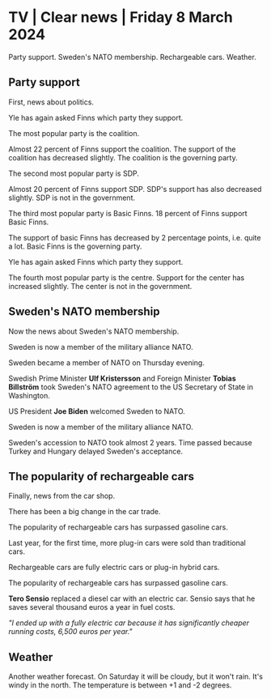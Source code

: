 # TV \| Clear news \| Friday 8 March 2024

Party support. Sweden's NATO membership. Rechargeable cars. Weather.

## Party support

First, news about politics.

Yle has again asked Finns which party they support.

The most popular party is the coalition.

Almost 22 percent of Finns support the coalition. The support of the coalition has decreased slightly. The coalition is the governing party.

The second most popular party is SDP.

Almost 20 percent of Finns support SDP. SDP's support has also decreased slightly. SDP is not in the government.

The third most popular party is Basic Finns. 18 percent of Finns support Basic Finns.

The support of basic Finns has decreased by 2 percentage points, i.e. quite a lot. Basic Finns is the governing party.

Yle has again asked Finns which party they support.

The fourth most popular party is the centre. Support for the center has increased slightly. The center is not in the government.

## Sweden's NATO membership

Now the news about Sweden's NATO membership.

Sweden is now a member of the military alliance NATO.

Sweden became a member of NATO on Thursday evening.

Swedish Prime Minister **Ulf Kristersson** and Foreign Minister **Tobias Billström** took Sweden's NATO agreement to the US Secretary of State in Washington.

US President **Joe Biden** welcomed Sweden to NATO.

Sweden is now a member of the military alliance NATO.

Sweden's accession to NATO took almost 2 years. Time passed because Turkey and Hungary delayed Sweden's acceptance.

## The popularity of rechargeable cars

Finally, news from the car shop.

There has been a big change in the car trade.

The popularity of rechargeable cars has surpassed gasoline cars.

Last year, for the first time, more plug-in cars were sold than traditional cars.

Rechargeable cars are fully electric cars or plug-in hybrid cars.

The popularity of rechargeable cars has surpassed gasoline cars.

**Tero Sensio** replaced a diesel car with an electric car. Sensio says that he saves several thousand euros a year in fuel costs.

*"I ended up with a fully electric car because it has significantly cheaper running costs, 6,500 euros per year."*

## Weather

Another weather forecast. On Saturday it will be cloudy, but it won't rain. It's windy in the north. The temperature is between +1 and -2 degrees.
